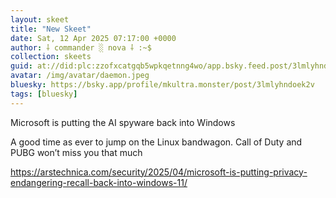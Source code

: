 ```yaml
---
layout: skeet
title: "New Skeet"
date: Sat, 12 Apr 2025 07:17:00 +0000
author: ⸸ commander ░ nova ⸸ :~$
collection: skeets
guid: at://did:plc:zzofxcatgqb5wpkqetnng4wo/app.bsky.feed.post/3lmlyhndoek2v
avatar: /img/avatar/daemon.jpeg
bluesky: https://bsky.app/profile/mkultra.monster/post/3lmlyhndoek2v
tags: [bluesky]
---
```


Microsoft is putting the AI spyware back into Windows

A good time as ever to jump on the Linux bandwagon. Call of Duty and PUBG won’t miss you that much

<a href="https://arstechnica.com/security/2025/04/microsoft-is-putting-privacy-endangering-recall-back-into-windows-11/" target="_blank">https://arstechnica.com/security/2025/04/microsoft-is-putting-privacy-endangering-recall-back-into-windows-11/</a>
